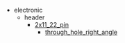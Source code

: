 * electronic
  * header
    * [2x11_22_pin](electronic/header/2x11_22_pin)
      * [through_hole_right_angle](electronic/header/2x11_22_pin/through_hole_right_angle)
